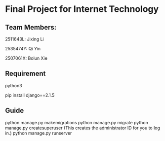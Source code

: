 # Final Project for Internet Technology

## Team Members:
2511643L: Jixing Li 

2535474Y: Qi Yin 

2507061X: Bolun Xie

## Requirement
python3

pip install django==2.1.5

## Guide
python manage.py makemigrations
python manage.py migrate
python manage.py createsuperuser (This creates the administrator ID for you to log in.)
python manage.py runserver
